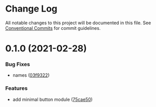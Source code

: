 # Change Log

All notable changes to this project will be documented in this file.
See [Conventional Commits](https://conventionalcommits.org) for commit guidelines.

# 0.1.0 (2021-02-28)


### Bug Fixes

* names ([03f9322](https://github.com/developer239/collection-angular/commit/03f93228362106f6b928c3a06734cf6d4327373a))


### Features

* add minimal button module ([75cae50](https://github.com/developer239/collection-angular/commit/75cae50a1f322cf4b82d2b66c10d089570319ca4))
